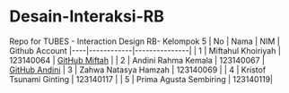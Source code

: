 # Desain-Interaksi-RB
Repo for TUBES -  Interaction Design RB- Kelompok 5
| No | Nama       | NIM     | Github Account
|----|------------|---------------|
| 1  | Miftahul Khoiriyah      | 123140064    |  [GitHub Miftah](https://github.com/MIFTAAHULKHR) |
| 2  | Andini Rahma Kemala     | 123140067      | [GitHub Andini](https://github.com/04-123140067-AndiniRahmaKemala)
| 3  | Zahwa Natasya Hamzah     | 123140069 |
| 4 | Kristof Tsunami Ginting   | 123140117 |
| 5  | Prima Agusta Sembiring   | 123140119|

